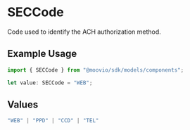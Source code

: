 # SECCode

Code used to identify the ACH authorization method.

## Example Usage

```typescript
import { SECCode } from "@moovio/sdk/models/components";

let value: SECCode = "WEB";
```

## Values

```typescript
"WEB" | "PPD" | "CCD" | "TEL"
```